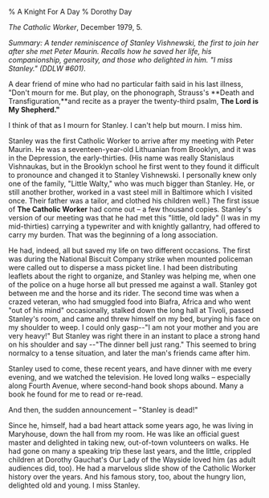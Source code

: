 % A Knight For A Day
% Dorothy Day

*The Catholic Worker*, December 1979, 5.

*Summary: A tender reminiscence of Stanley Vishnewski, the first to join
her after she met Peter Maurin. Recalls how he saved her life, his
companionship, generosity, and those who delighted in him. "I miss
Stanley." (DDLW \#601).*

A dear friend of mine who had no particular faith said in his last
illness, "Don't mourn for me. But play, on the phonograph, Strauss's
**Death and Transfiguration,**and recite as a prayer the twenty-third
psalm, **The Lord is My Shepherd."**

I think of that as I mourn for Stanley. I can't help but mourn. I miss
him.

Stanley was the first Catholic Worker to arrive after my meeting with
Peter Maurin. He was a seventeen-year-old Lithuanian from Brooklyn, and
it was in the Depression, the early-thirties. (His name was really
Stanislaus Vishnaukas, but in the Brooklyn school he first went to they
found it difficult to pronounce and changed it to Stanley Vishnewski. I
personally knew only one of the family, "Little Walty," who was much
bigger than Stanley. He, or still another brother, worked in a vast
steel mill in Baltimore which I visited once. Their father was a tailor,
and clothed his children well.) The first issue of **The Catholic
Worker** had come out – a few thousand copies. Stanley's version of our
meeting was that he had met this "little, old lady" (I was in my
mid-thirties) carrying a typewriter and with knightly gallantry, had
offered to carry my burden. That was the beginning of a long
association.

He had, indeed, all but saved my life on two different occasions. The
first was during the National Biscuit Company strike when mounted
policeman were called out to disperse a mass picket line. I had been
distributing leaflets about the right to organize, and Stanley was
helping me, when one of the police on a huge horse all but pressed me
against a wall. Stanley got between me and the horse and its rider. The
second time was when a crazed veteran, who had smuggled food into
Biafra, Africa and who went "out of his mind" occasionally, stalked down
the long hall at Tivoli, passed Stanley's room, and came and threw
himself on my bed, burying his face on my shoulder to weep. I could only
gasp--"I am not your mother and you are very heavy!" But Stanley was
right there in an instant to place a strong hand on his shoulder and say
--"The dinner bell just rang." This seemed to bring normalcy to a tense
situation, and later the man's friends came after him.

Stanley used to come, these recent years, and have dinner with me every
evening, and we watched the television. He loved long walks – especially
along Fourth Avenue, where second-hand book shops abound. Many a book he
found for me to read or re-read.

And then, the sudden announcement – "Stanley is dead!"

Since he, himself, had a bad heart attack some years ago, he was living
in Maryhouse, down the hall from my room. He was like an official guest
master and delighted in taking new, out-of-town volunteers on walks. He
had gone on many a speaking trip these last years, and the little,
crippled children at Dorothy Gauchat's Our Lady of the Wayside loved him
(as adult audiences did, too). He had a marvelous slide show of the
Catholic Worker history over the years. And his famous story, too, about
the hungry lion, delighted old and young. I miss Stanley.
